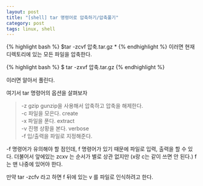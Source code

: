```yaml
---
layout: post
title: "[shell] tar 명령어로 압축하기/압축풀기"
category: post
tags: linux, shell
---
```


{% highlight bash %}
$tar -zcvf 압축.tar.gz *
{% endhighlight %}
이러면 현재 디렉토리에 있는 모든 파일을 압축한다.

{% highlight bash %}
$ tar -zxvf 압축.tar.gz
{% endhighlight %}

이러면 알아서 풀린다.

여기서 tar 명령어의 옵션을 살펴보자


> -z  gzip gunzip을 사용해서 압축하고 압축을 해제한다.  
> -c 파일을 모은다. create  
> -x 파일을 푼다. extract  
> -v 진행 상황을 본다. verbose  
> -f 입/출력을 파일로 지정해준다.  


-f 명령어가 유의해야 할 점인데, f 명령어가 있기 때문에 파일로 입력, 출력을 할 수 있다.
더불어서 앞에있는 zcxv 는 순서가 별로 상관 없지만 (x랑 c는 같이 쓰면 안 된다.) f는 맨 나중에 있어야 한다.

만약 tar -zcfv  라고 하면 f 뒤에 있는 v 를 파일로 인식하려고 한다.
